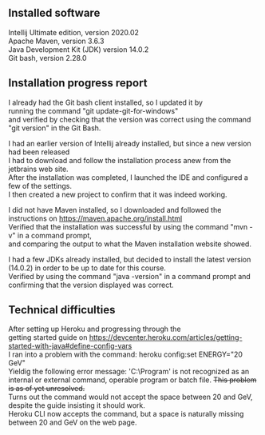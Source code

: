 Installed software
-------------------

Intellij Ultimate edition, version 2020.02<br>
Apache Maven, version 3.6.3<br>
Java Development Kit (JDK) version 14.0.2<br>
Git bash, version 2.28.0<br>

Installation progress report
-----------------------------

I already had the Git bash client installed, so I updated it by<br>
running the command "git update-git-for-windows"<br>
and verified by checking that the version was correct using the command "git version" in the Git Bash.

I had an earlier version of Intellij already installed, but since a new version had been released<br>
I had to download and follow the installation process anew from the jetbrains web site.<br>
After the installation was completed, I launched the IDE and configured a few of the settings.<br>
I then created a new project to confirm that it was indeed working.

I did not have Maven installed, so I downloaded and followed the instructions on https://maven.apache.org/install.html<br>
Verified that the installation was successful by using the command "mvn -v" in a command prompt,<br>
and comparing the output to what the Maven installation website showed.

I had a few JDKs already installed, but decided to install the latest version (14.0.2) in order to be up to date for this course.<br>
Verified by using the command "java -version" in a command prompt and confirming that the version displayed was correct.


Technical difficulties
-----------------------
After setting up Heroku and progressing through the<br>
getting started guide on https://devcenter.heroku.com/articles/getting-started-with-java#define-config-vars<br>
I ran into a problem with the command: heroku config:set ENERGY="20 GeV"<br>
Yieldig the following error message: 'C:\Program' is not recognized as an internal or external command, operable program or batch file.
~~This problem is as of yet unresolved.~~<br>
Turns out the command would not accept the space between 20 and GeV, despite the guide insisting it should work.<br>
Heroku CLI now accepts the command, but a space is naturally missing between 20 and GeV on the web page.
